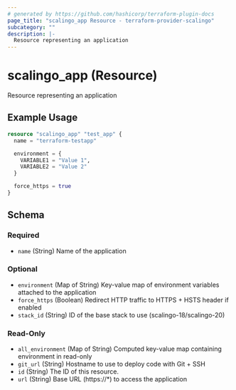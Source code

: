 ```yaml
---
# generated by https://github.com/hashicorp/terraform-plugin-docs
page_title: "scalingo_app Resource - terraform-provider-scalingo"
subcategory: ""
description: |-
  Resource representing an application
---
```


# scalingo_app (Resource)

Resource representing an application

## Example Usage

```terraform
resource "scalingo_app" "test_app" {
  name = "terraform-testapp"

  environment = {
    VARIABLE1 = "Value 1",
    VARIABLE2 = "Value 2"
  }

  force_https = true
}
```

<!-- schema generated by tfplugindocs -->
## Schema

### Required

- `name` (String) Name of the application

### Optional

- `environment` (Map of String) Key-value map of environment variables attached to the application
- `force_https` (Boolean) Redirect HTTP traffic to HTTPS + HSTS header if enabled
- `stack_id` (String) ID of the base stack to use (scalingo-18/scalingo-20)

### Read-Only

- `all_environment` (Map of String) Computed key-value map containing environment in read-only
- `git_url` (String) Hostname to use to deploy code with Git + SSH
- `id` (String) The ID of this resource.
- `url` (String) Base URL (https://*) to access the application


